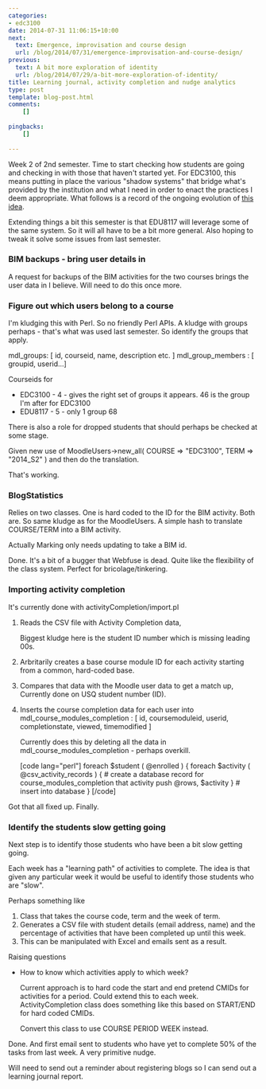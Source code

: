 ```yaml
---
categories:
- edc3100
date: 2014-07-31 11:06:15+10:00
next:
  text: Emergence, improvisation and course design
  url: /blog/2014/07/31/emergence-improvisation-and-course-design/
previous:
  text: A bit more exploration of identity
  url: /blog/2014/07/29/a-bit-more-exploration-of-identity/
title: Learning journal, activity completion and nudge analytics
type: post
template: blog-post.html
comments:
    []
    
pingbacks:
    []
    
---
```

Week 2 of 2nd semester. Time to start checking how students are going and checking in with those that haven't started yet. For EDC3100, this means putting in place the various "shadow systems" that bridge what's provided by the institution and what I need in order to enact the practices I deem appropriate. What follows is a record of the ongoing evolution of [this idea](/blog/2013/06/10/the-kludge-for-marking-learning-journals/).

Extending things a bit this semester is that EDU8117 will leverage some of the same system. So it will all have to be a bit more general. Also hoping to tweak it solve some issues from last semester.

### BIM backups - bring user details in

A request for backups of the BIM activities for the two courses brings the user data in I believe. Will need to do this once more.

### Figure out which users belong to a course

I'm kludging this with Perl. So no friendly Perl APIs. A kludge with groups perhaps - that's what was used last semester. So identify the groups that apply.

mdl\_groups: \[ id, courseid, name, description etc. \] mdl\_group\_members : \[ groupid, userid...\]

Courseids for

- EDC3100 - 4 - gives the right set of groups it appears. 46 is the group I'm after for EDC3100
- EDU8117 - 5 - only 1 group 68

There is also a role for dropped students that should perhaps be checked at some stage.

Given new use of MoodleUsers->new\_all( COURSE => "EDC3100", TERM => "2014\_S2" ) and then do the translation.

That's working.

### BlogStatistics

Relies on two classes. One is hard coded to the ID for the BIM activity. Both are. So same kludge as for the MoodleUsers. A simple hash to translate COURSE/TERM into a BIM activity.

Actually Marking only needs updating to take a BIM id.

Done. It's a bit of a bugger that Webfuse is dead. Quite like the flexibility of the class system. Perfect for bricolage/tinkering.

### Importing activity completion

It's currently done with activityCompletion/import.pl

1. Reads the CSV file with Activity Completion data,
    
    Biggest kludge here is the student ID number which is missing leading 00s.
    
2. Arbritarily creates a base course module ID for each activity starting from a common, hard-coded base.
3. Compares that data with the Moodle user data to get a match up, Currently done on USQ student number (ID).
4. Inserts the course completion data for each user into mdl\_course\_modules\_completion : \[ id, coursemoduleid, userid, completionstate, viewed, timemodified \]
    
    Currently does this by deleting all the data in mdl\_course\_modules\_completion - perhaps overkill.
    
    \[code lang="perl"\] foreach $student ( @enrolled ) { foreach $activity ( @csv\_activity\_records ) { # create a database record for course\_modules\_completion that activity push @rows, $activity } # insert into database } \[/code\]

Got that all fixed up. Finally.

### Identify the students slow getting going

Next step is to identify those students who have been a bit slow getting going.

Each week has a "learning path" of activities to complete. The idea is that given any particular week it would be useful to identify those students who are "slow".

Perhaps something like

1. Class that takes the course code, term and the week of term.
2. Generates a CSV file with student details (email address, name) and the percentage of activities that have been completed up until this week.
3. This can be manipulated with Excel and emails sent as a result.

Raising questions

- How to know which activities apply to which week?
    
    Current approach is to hard code the start and end pretend CMIDs for activities for a period. Could extend this to each week. ActivityCompletion class does something like this based on START/END for hard coded CMIDs.
    
    Convert this class to use COURSE PERIOD WEEK instead.
    

Done. And first email sent to students who have yet to complete 50% of the tasks from last week. A very primitive nudge.

Will need to send out a reminder about registering blogs so I can send out a learning journal report.